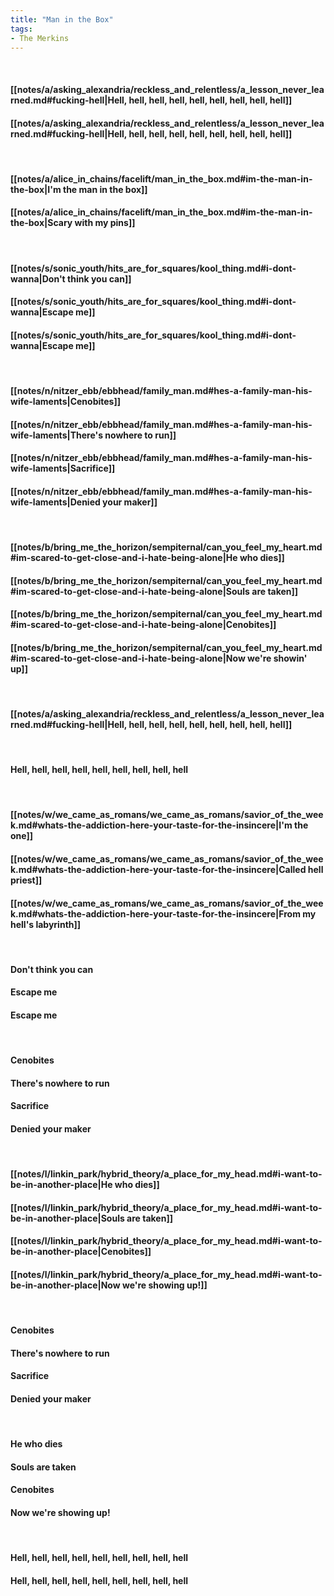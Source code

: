 ```yaml
---
title: "Man in the Box"
tags:
- The Merkins
---
```

&nbsp;
#### [[notes/a/asking_alexandria/reckless_and_relentless/a_lesson_never_learned.md#fucking-hell|Hell, hell, hell, hell, hell, hell, hell, hell, hell]]
#### [[notes/a/asking_alexandria/reckless_and_relentless/a_lesson_never_learned.md#fucking-hell|Hell, hell, hell, hell, hell, hell, hell, hell, hell]]
&nbsp;
#### [[notes/a/alice_in_chains/facelift/man_in_the_box.md#im-the-man-in-the-box|I'm the man in the box]]
#### [[notes/a/alice_in_chains/facelift/man_in_the_box.md#im-the-man-in-the-box|Scary with my pins]]
&nbsp;
#### [[notes/s/sonic_youth/hits_are_for_squares/kool_thing.md#i-dont-wanna|Don't think you can]]
#### [[notes/s/sonic_youth/hits_are_for_squares/kool_thing.md#i-dont-wanna|Escape me]]
#### [[notes/s/sonic_youth/hits_are_for_squares/kool_thing.md#i-dont-wanna|Escape me]]
&nbsp;
#### [[notes/n/nitzer_ebb/ebbhead/family_man.md#hes-a-family-man-his-wife-laments|Cenobites]]
#### [[notes/n/nitzer_ebb/ebbhead/family_man.md#hes-a-family-man-his-wife-laments|There's nowhere to run]]
#### [[notes/n/nitzer_ebb/ebbhead/family_man.md#hes-a-family-man-his-wife-laments|Sacrifice]]
#### [[notes/n/nitzer_ebb/ebbhead/family_man.md#hes-a-family-man-his-wife-laments|Denied your maker]]
&nbsp;
#### [[notes/b/bring_me_the_horizon/sempiternal/can_you_feel_my_heart.md#im-scared-to-get-close-and-i-hate-being-alone|He who dies]]
#### [[notes/b/bring_me_the_horizon/sempiternal/can_you_feel_my_heart.md#im-scared-to-get-close-and-i-hate-being-alone|Souls are taken]]
#### [[notes/b/bring_me_the_horizon/sempiternal/can_you_feel_my_heart.md#im-scared-to-get-close-and-i-hate-being-alone|Cenobites]]
#### [[notes/b/bring_me_the_horizon/sempiternal/can_you_feel_my_heart.md#im-scared-to-get-close-and-i-hate-being-alone|Now we're showin' up]]
&nbsp;
#### [[notes/a/asking_alexandria/reckless_and_relentless/a_lesson_never_learned.md#fucking-hell|Hell, hell, hell, hell, hell, hell, hell, hell, hell]]
&nbsp;
#### Hell, hell, hell, hell, hell, hell, hell, hell, hell
&nbsp;
#### [[notes/w/we_came_as_romans/we_came_as_romans/savior_of_the_week.md#whats-the-addiction-here-your-taste-for-the-insincere|I'm the one]]
#### [[notes/w/we_came_as_romans/we_came_as_romans/savior_of_the_week.md#whats-the-addiction-here-your-taste-for-the-insincere|Called hell priest]]
#### [[notes/w/we_came_as_romans/we_came_as_romans/savior_of_the_week.md#whats-the-addiction-here-your-taste-for-the-insincere|From my hell's labyrinth]]
&nbsp;
#### Don't think you can
#### Escape me
#### Escape me
&nbsp;
#### Cenobites
#### There's nowhere to run
#### Sacrifice
#### Denied your maker
&nbsp;
#### [[notes/l/linkin_park/hybrid_theory/a_place_for_my_head.md#i-want-to-be-in-another-place|He who dies]]
#### [[notes/l/linkin_park/hybrid_theory/a_place_for_my_head.md#i-want-to-be-in-another-place|Souls are taken]]
#### [[notes/l/linkin_park/hybrid_theory/a_place_for_my_head.md#i-want-to-be-in-another-place|Cenobites]]
#### [[notes/l/linkin_park/hybrid_theory/a_place_for_my_head.md#i-want-to-be-in-another-place|Now we're showing up!]]
&nbsp;
#### Cenobites
#### There's nowhere to run
#### Sacrifice
#### Denied your maker
&nbsp;
#### He who dies
#### Souls are taken
#### Cenobites
#### Now we're showing up!
&nbsp;
#### Hell, hell, hell, hell, hell, hell, hell, hell, hell
#### Hell, hell, hell, hell, hell, hell, hell, hell, hell
